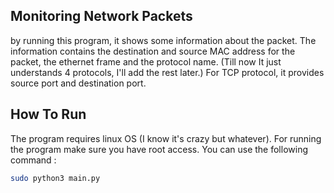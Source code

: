 ## Monitoring Network Packets 
by running this program, it shows some information about the packet. The information contains the destination and source MAC address for the
packet, the ethernet frame and the protocol name. (Till now It just understands 4 protocols, I'll add
 the rest later.) For TCP protocol, it provides source port and destination port.

## How To Run
The program requires linux OS (I know it's crazy but whatever). For running the program 
make sure you have root access. You can use the following command : 

```bash
sudo python3 main.py
```